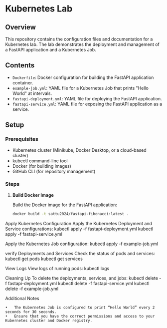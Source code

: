 # Kubernetes Lab

## Overview

This repository contains the configuration files and documentation for a Kubernetes lab. The lab demonstrates the deployment and management of a FastAPI application and a Kubernetes Job.

## Contents

- `Dockerfile`: Docker configuration for building the FastAPI application container.
- `example-job.yml`: YAML file for a Kubernetes Job that prints "Hello World" at intervals.
- `fastapi-deployment.yml`: YAML file for deploying the FastAPI application.
- `fastapi-service.yml`: YAML file for exposing the FastAPI application as a service.

## Setup

### Prerequisites

- Kubernetes cluster (Minikube, Docker Desktop, or a cloud-based cluster)
- kubectl command-line tool
- Docker (for building images)
- GitHub CLI (for repository management)

### Steps

1. **Build Docker Image**

   Build the Docker image for the FastAPI application:

   ```bash
   docker build -t sattu2024/fastapi-fibonacci:latest .

Apply Kubernetes Configuration
Apply the Kubernetes Deployment and Service configurations:
    kubectl apply -f fastapi-deployment.yml
    kubectl apply -f fastapi-service.yml

Apply the Kubernetes Job configuration:
    kubectl apply -f example-job.yml

verify Deployments and Services
Check the status of pods and services:
    kubectl get pods
    kubectl get services

View Logs
View logs of running pods:
    kubectl logs <pod-name>

Cleaning Up
To delete the deployments, services, and jobs:
    kubectl delete -f fastapi-deployment.yml
    kubectl delete -f fastapi-service.yml
    kubectl delete -f example-job.yml

Additional Notes

	•	The Kubernetes Job is configured to print “Hello World” every 2 seconds for 30 seconds.
	•	Ensure that you have the correct permissions and access to your Kubernetes cluster and Docker registry.